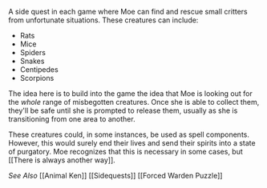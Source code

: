A side quest in each game where Moe can find and rescue small critters from unfortunate situations. These creatures can include:
* Rats
* Mice
* Spiders
* Snakes
* Centipedes
* Scorpions

The idea here is to build into the game the idea that Moe is looking out for the *whole* range of misbegotten creatures. Once she is able to collect them, they'll be safe until she is prompted to release them, usually as she is transitioning from one area to another.

These creatures could, in some instances, be used as spell components. However, this would surely end their lives and send their spirits into a state of purgatory. Moe recognizes that this is necessary in some cases, but [[There is always another way]].

*See Also*
[[Animal Ken]]
[[Sidequests]]
[[Forced Warden Puzzle]]
